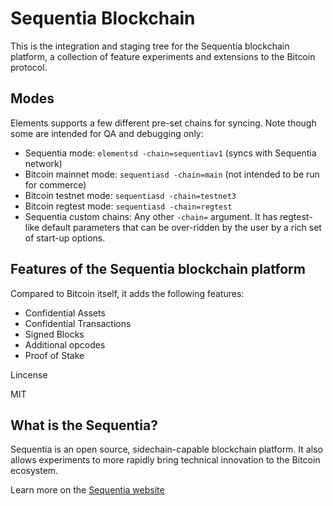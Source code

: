 Sequentia Blockchain
====================================


This is the integration and staging tree for the Sequentia blockchain platform,
a collection of feature experiments and extensions to the Bitcoin protocol.

Modes
-----

Elements supports a few different pre-set chains for syncing. Note though some are intended for QA and debugging only:

* Sequentia mode: `elementsd -chain=sequentiav1` (syncs with Sequentia network)
* Bitcoin mainnet mode: `sequentiasd -chain=main` (not intended to be run for commerce)
* Bitcoin testnet mode: `sequentiasd -chain=testnet3`
* Bitcoin regtest mode: `sequentiasd -chain=regtest`
* Sequentia custom chains: Any other `-chain=` argument. It has regtest-like default parameters that can be over-ridden by the user by a rich set of start-up options.

Features of the Sequentia blockchain platform
----------------

Compared to Bitcoin itself, it adds the following features:
 * Confidential Assets
 * Confidential Transactions
 * Signed Blocks
 * Additional opcodes
 * Proof of Stake

Lincense

MIT

What is the Sequentia?
-----------------
Sequentia is an open source, sidechain-capable blockchain platform. It also allows experiments to more rapidly bring technical innovation to the Bitcoin ecosystem.

Learn more on the [Sequentia website](https://sequentia.io)

